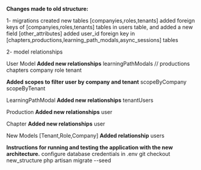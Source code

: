 **Changes made to old structure:**

1- migrations
created new tables [companyies,roles,tenants]
added foreign keys of [companyies,roles,tenants] tables in users table, and added a new field [other_attributes]
added user_id foreign key in [chapters,productions,learning_path_modals,async_sessions] tables

2- model relationships

User Model
**Added new relationships**
learningPathModals //
productions
chapters
company
role
tenant

**Added scopes to filter user by company and tenant**
scopeByCompany
scopeByTenant

LearningPathModal
**Added new relationships**
tenantUsers

Production
**Added new relationships**
user

Chapter
**Added new relationships**
user

New Models [Tenant,Role,Company]
**Added relationship**
users

**Instructions for running and testing the application with the new architecture.**
configure database credentials in .env
git checkout new_structure
php artisan migrate --seed
